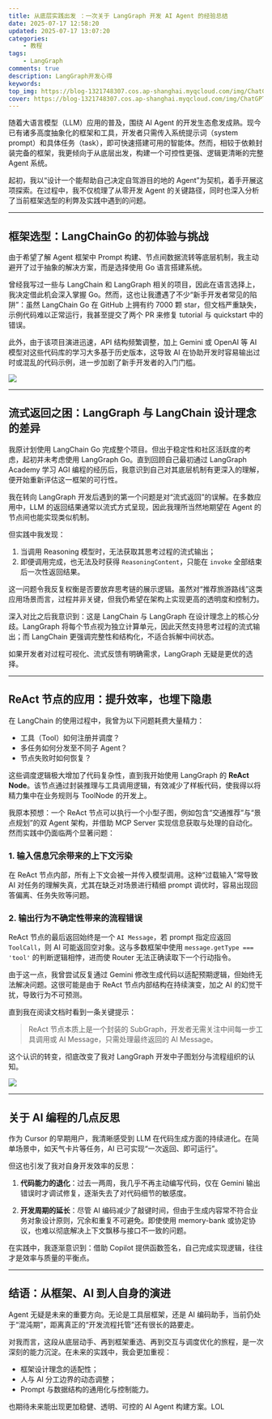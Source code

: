 ```yaml
---
title: 从底层实践出发 ：一次关于 LangGraph 开发 AI Agent 的经验总结
date: 2025-07-17 12:58:20
updated: 2025-07-17 13:07:20
categories:
    - 教程
tags:
    - LangGraph
comments: true
description: LangGraph开发心得
keywords:
top_img: https://blog-1321748307.cos.ap-shanghai.myqcloud.com/img/ChatGPT%20Image%20Jul%2017%2C%202025%2C%2012_44_49%20PM.png
cover: https://blog-1321748307.cos.ap-shanghai.myqcloud.com/img/ChatGPT%20Image%20Jul%2017%2C%202025%2C%2012_44_49%20PM.png
---
```


随着大语言模型（LLM）应用的普及，围绕 AI Agent 的开发生态愈发成熟。现今已有诸多高度抽象化的框架和工具，开发者只需传入系统提示词（system prompt）和具体任务（task），即可快速搭建可用的智能体。然而，相较于依赖封装完备的框架，我更倾向于从底层出发，构建一个可控性更强、逻辑更清晰的完整 Agent 系统。

起初，我以“设计一个能帮助自己决定自驾游目的地的 Agent”为契机，着手开展这项探索。在过程中，我不仅梳理了从零开发 Agent 的关键路径，同时也深入分析了当前框架选型的利弊及实践中遇到的问题。

---

## 框架选型：LangChainGo 的初体验与挑战

由于希望了解 Agent 框架中 Prompt 构建、节点间数据流转等底层机制，我主动避开了过于抽象的解决方案，而是选择使用 Go 语言搭建系统。

曾经我写过一些与 LangChain 和 LangGraph 相关的项目，因此在语言选择上，我决定借此机会深入掌握 Go。然而，这也让我遭遇了不少“新手开发者常见的陷阱”：虽然 LangChain Go 在 GitHub 上拥有约 7000 颗 star，但文档严重缺失，示例代码难以正常运行，我甚至提交了两个 PR 来修复 tutorial 与 quickstart 中的错误。

此外，由于该项目演进迅速，API 结构频繁调整，加上 Gemini 或 OpenAI 等 AI 模型对这些代码库的学习大多基于历史版本，这导致 AI 在协助开发时容易输出过时或混乱的代码示例，进一步加剧了新手开发者的入门门槛。

![](https://blog-1321748307.cos.ap-shanghai.myqcloud.com/img/ChatGPT%20Image%20Jul%2017%2C%202025%2C%2012_53_50%20PM.png)

---

## 流式返回之困：LangGraph 与 LangChain 设计理念的差异

我原计划使用 LangChain Go 完成整个项目。但出于稳定性和社区活跃度的考虑，起初并未考虑使用 LangGraph Go。直到回顾自己最初通过 LangGraph Academy 学习 AGI 编程的经历后，我意识到自己对其底层机制有更深入的理解，便开始重新评估这一框架的可行性。

我在转向 LangGraph 开发后遇到的第一个问题是对“流式返回”的误解。在多数应用中，LLM 的返回结果通常以流式方式呈现，因此我理所当然地期望在 Agent 的节点间也能实现类似机制。

但实践中我发现：

1. 当调用 Reasoning 模型时，无法获取其思考过程的流式输出；
2. 即便调用完成，也无法及时获得 `ReasoningContent`，只能在 `invoke` 全部结束后一次性返回结果。

这一问题令我反复权衡是否要放弃思考链的展示逻辑。虽然对“推荐旅游路线”这类应用场景而言，过程并非关键，但我仍希望在架构上实现更高的透明度和控制力。

深入对比之后我意识到：这是 LangChain 与 LangGraph 在设计理念上的核心分歧。LangGraph 将每个节点视为独立计算单元，因此天然支持思考过程的流式输出；而 LangChain 更强调完整性和结构化，不适合拆解中间状态。

如果开发者对过程可视化、流式反馈有明确需求，LangGraph 无疑是更优的选择。

---

## ReAct 节点的应用：提升效率，也埋下隐患

在 LangChain 的使用过程中，我曾为以下问题耗费大量精力：

-   工具（Tool）如何注册并调度？
-   多任务如何分发至不同子 Agent？
-   节点失败时如何恢复？

这些调度逻辑极大增加了代码复杂性，直到我开始使用 LangGraph 的 **ReAct Node**。该节点通过封装推理与工具调用逻辑，有效减少了样板代码，使我得以将精力集中在业务规则与 ToolNode 的开发上。

我原本预想：一个 ReAct 节点可以执行一个小型子图，例如包含“交通推荐”与“景点规划”的双 Agent 架构，并借助 MCP Server 实现信息获取与处理的自动化。然而实践中仍面临两个显著问题：

### 1. 输入信息冗余带来的上下文污染

在 ReAct 节点内部，所有上下文会被一并传入模型调用。这种“过载输入”常导致 AI 对任务的理解失真，尤其在缺乏对场景进行精细 prompt 调优时，容易出现回答偏离、任务失败等问题。

### 2. 输出行为不确定性带来的流程错误

ReAct 节点的最后返回始终是一个 `AI Message`，若 prompt 指定应返回 `ToolCall`，则 AI 可能返回空对象。这与多数框架中使用 `message.getType === 'tool'` 的判断逻辑相悖，进而使 Router 无法正确读取下一个行动指令。

由于这一点，我曾尝试反复通过 Gemini 修改生成代码以适配预期逻辑，但始终无法解决问题。这很可能是由于 ReAct 节点内部结构在持续演变，加之 AI 的幻觉干扰，导致行为不可预测。

直到我在阅读文档时看到一条关键提示：

> ReAct 节点本质上是一个封装的 SubGraph，开发者无需关注中间每一步工具调用或 AI Message，只需处理最终返回的 AI Message。

这个认识的转变，彻底改变了我对 LangGraph 开发中子图划分与流程组织的认知。

![](https://blog-1321748307.cos.ap-shanghai.myqcloud.com/img/ChatGPT%20Image%20Jul%2017%2C%202025%2C%2012_47_30%20PM.png)

---

## 关于 AI 编程的几点反思

作为 Cursor 的早期用户，我清晰感受到 LLM 在代码生成方面的持续进化。在简单场景中，如天气卡片等任务，AI 已可实现“一次返回、即可运行”。

但这也引发了我对自身开发效率的反思：

1. **代码能力的退化**：过去一两周，我几乎不再主动编写代码，仅在 Gemini 输出错误时才调试修复，逐渐失去了对代码细节的敏感度。

2. **开发周期的延长**：尽管 AI 编码减少了敲键时间，但由于生成内容常不符合业务对象设计原则，冗余和重复不可避免。即使使用 memory-bank 或协定协议，也难以彻底解决上下文飘移与接口不一致的问题。

在实践中，我逐渐意识到：借助 Copilot 提供函数签名，自己完成实现逻辑，往往才是效率与质量的平衡点。

---

## 结语：从框架、AI 到人自身的演进

Agent 无疑是未来的重要方向。无论是工具层框架，还是 AI 编码助手，当前仍处于“混沌期”，距离真正的“开发流程托管”还有很长的路要走。

对我而言，这段从底层动手、再到框架重选、再到交互与调度优化的旅程，是一次深刻的能力沉淀。在未来的实践中，我会更加重视：

-   框架设计理念的适配性；
-   人与 AI 分工边界的动态调整；
-   Prompt 与数据结构的通用化与控制能力。

也期待未来能出现更加稳健、透明、可控的 AI Agent 构建方案。LOL
